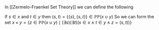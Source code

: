 In [[Zermelo-Fraenkel Set Theory]] we can define the following

If $s \in x$ and $t\in y$ then $(s,t)=\{ \{ s \},\{ s,t \} \}\in \mathbb{P}\mathbb{P}(x\cup y)$ 
So we can form the set 
$x\times y=\{ z\in \mathbb{P}\mathbb{P}(x\cup y)\mid(\exists s)(\exists t)(s \in x\land t\in y\land z=(s,t)) \}$

